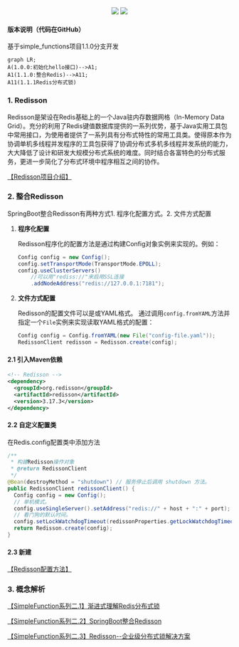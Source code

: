 <div align="center">
    <a href="https://moyifeng.blog.csdn.net/"> <img src="https://badgen.net/badge/MYF/莫逸风CSDN/4ab8a1?icon=rss"></a>
    <a href="https://github.com/1046895947"> <img src="https://badgen.net/badge/MYF/莫逸风GitHub/4ab8a1?icon=github"></a>
</div>

#### 版本说明（代码在GitHub）

基于simple_functions项目1.1.0分支开发

```mermaid
graph LR;
A(1.0.0:初始化hello接口)-->A1;
A1(1.1.0:整合Redis)-->A11;
A11(1.1.1Redis分布式锁)
```
### 1. Redisson

Redisson是架设在Redis基础上的一个Java驻内存数据网格（In-Memory Data Grid）。充分的利用了Redis键值数据库提供的一系列优势，基于Java实用工具包中常用接口，为使用者提供了一系列具有分布式特性的常用工具类。使得原本作为协调单机多线程并发程序的工具包获得了协调分布式多机多线程并发系统的能力，大大降低了设计和研发大规模分布式系统的难度。同时结合各富特色的分布式服务，更进一步简化了分布式环境中程序相互之间的协作。

[【Redisson项目介绍】](https://github.com/redisson/redisson/wiki/Redisson%E9%A1%B9%E7%9B%AE%E4%BB%8B%E7%BB%8D)
### 2. 整合Redisson

SpringBoot整合Redisson有两种方式1. 程序化配置方式。2. 文件方式配置

1. **程序化配置**

    Redisson程序化的配置方法是通过构建Config对象实例来实现的。例如：
    ```java
    Config config = new Config();
    config.setTransportMode(TransportMode.EPOLL);
    config.useClusterServers()
        //可以用"rediss://"来启用SSL连接
        .addNodeAddress("redis://127.0.0.1:7181");
    ```

2. **文件方式配置**

    Redisson的配置文件可以是或YAML格式。 通过调用`config.fromYAML`方法并指定一个`File`实例来实现读取YAML格式的配置：

    ```java
    Config config = Config.fromYAML(new File("config-file.yaml"));
    RedissonClient redisson = Redisson.create(config);
    ```

#### 2.1 引入Maven依赖

```xml
<!-- Redisson -->
<dependency>
  <groupId>org.redisson</groupId>
  <artifactId>redisson</artifactId>
  <version>3.17.3</version>
</dependency>
```

#### 2.2 自定义配置类

在Redis.config配置类中添加方法

```java
/**
 * 构建Redisson操作对象
 * @return RedissonClient
 */
@Bean(destroyMethod = "shutdown") // 服务停止后调用 shutdown 方法。
public RedissonClient redissonClient() {
  Config config = new Config();
  // 单机模式。
  config.useSingleServer().setAddress("redis://" + host + ":" + port);
  // 看门狗的默认时间。
  config.setLockWatchdogTimeout(redissonProperties.getLockWatchdogTimeout());
  return Redisson.create(config);
}
```

#### 2.3 新建

[【Redisson配置方法】](https://github.com/redisson/redisson/wiki/2.-%E9%85%8D%E7%BD%AE%E6%96%B9%E6%B3%95)

### 3. 概念解析

[【SimpleFunction系列二.1】渐进式理解Redis分布式锁](https://blog.csdn.net/qq_38723677/article/details/126132697?spm=1001.2014.3001.5501)

[【SimpleFunction系列二.2】SpringBoot整合Redisson]()

[【SimpleFunction系列二.3】Redisson--企业级分布式锁解决方案]()



